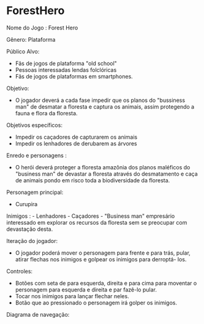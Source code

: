# ForestHero

Nome do Jogo : Forest Hero

Gênero: Plataforma

Público Alvo:
  -  Fãs de jogos de plataforma "old school"
  -  Pessoas interessadas lendas folclóricas
  -  Fãs de jogos de plataformas em smartphones. 

Objetivo: 
  - O jogador deverá a cada fase impedir que os planos do "bussiness man" de desmatar a floresta e captura os animais, assim protegendo 
    a fauna e flora da floresta.

Objetivos específicos:
  - Impedir os caçadores de capturarem os animais 
  - Impedir os lenhadores de derubarem as árvores
  
Enredo e personagens : 
  - O herói deverá proteger a floresta amazônia dos planos maléficos do "business man" de devastar a floresta através do desmatamento e caça de animais pondo em risco toda a biodiversidade da floresta.

Personagem principal: 
  - Curupira

Inimigos :
    - Lenhadores
    - Caçadores
    - "Business man" empresário interessado em explorar os recursos da 
       floresta sem se preocupar com devastação desta.

Iteração do jogador: 
  - O jogador poderá mover o personagem para frente e para trás, pular, atirar flechas nos inimigos 
  e golpear os inimigos para derroptá- los.  

Controles: 
  - Botões com seta de para esquerda, direita e para cima para moventar o personagem 
    para esquerda e direita e par fazê-lo pular.
  - Tocar nos inimigos para lançar flechar neles.
  - Botão que ao pressionado o personagem irá golper os inimigos.

Diagrama de navegação:

